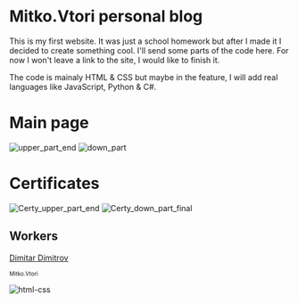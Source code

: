 # Mitko.Vtori personal blog

This is my first website.
It was just a school homework but after I made it I decided to create something cool.
I'll send some parts of the code here.
For now I won't leave a link to the site, I would like to finish it.

The code is mainaly HTML & CSS but maybe in the feature, I will add real languages like JavaScript, Python & C#.

# Main page
![upper_part_end](https://user-images.githubusercontent.com/112943652/191248311-5ff6da95-f6cd-41e6-8aaa-a1d3862664f1.png)
![down_part](https://user-images.githubusercontent.com/112943652/191248370-c79a6018-e62e-48d8-96c5-fe948ddf348d.png)

# Certificates
![Certy_upper_part_end](https://user-images.githubusercontent.com/112943652/191248602-aeabc77d-f2fe-4c33-ae1f-1ff1f382d9a6.png)
![Certy_down_part_final](https://user-images.githubusercontent.com/112943652/191248625-e73c61aa-76a9-448a-9327-57f248af39a7.png)

## Workers
<a href="https://github.com/MitkoVtori">Dimitar Dimitrov</a> <p style="font-size: 10px">Mitko.Vtori</p>


![html-css](https://user-images.githubusercontent.com/112943652/191248257-4d16bb65-d42c-46c1-ae31-915e0624d577.png)
